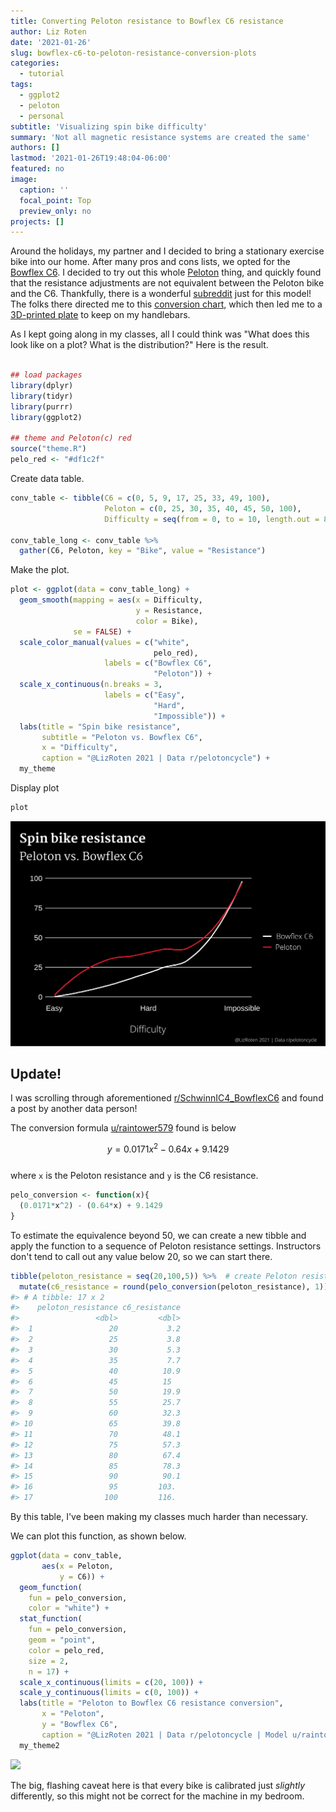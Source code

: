 ```yaml
---
title: Converting Peloton resistance to Bowflex C6 resistance
author: Liz Roten
date: '2021-01-26'
slug: bowflex-c6-to-peloton-resistance-conversion-plots
categories: 
  - tutorial
tags:
  - ggplot2
  - peloton
  - personal
subtitle: 'Visualizing spin bike difficulty'
summary: 'Not all magnetic resistance systems are created the same'
authors: []
lastmod: '2021-01-26T19:48:04-06:00'
featured: no
image:
  caption: ''
  focal_point: Top
  preview_only: no
projects: []
---
```




Around the holidays, my partner and I decided to bring a stationary exercise bike into our home. After many pros and cons lists, we opted for the [Bowflex C6](https://www.bowflex.com/bikes/c6/100894.html). I decided to try out this whole [Peloton](https://www.onepeloton.com/) thing, and quickly found that the resistance adjustments are not equivalent between the Peloton bike and the C6. Thankfully, there is a wonderful [subreddit](https://www.reddit.com/r/SchwinnIC4_BowflexC6/) just for this model! The folks there directed me to this [conversion chart](https://www.reddit.com/r/pelotoncycle/wiki/index/resistancechart), which then led me to a [3D-printed plate](https://www.etsy.com/listing/940670883/schwinn-ic4-exercise-bike-resistance?ref=hp_opfy-3&frs=1&bes=1) to keep on my handlebars. 


As I kept going along in my classes, all I could think was "What does this look like on a plot? What is the distribution?" Here is the result. 


```r

## load packages
library(dplyr)
library(tidyr)
library(purrr)
library(ggplot2)

## theme and Peloton(c) red
source("theme.R")
pelo_red <- "#df1c2f"
```


Create data table.  


```r
conv_table <- tibble(C6 = c(0, 5, 9, 17, 25, 33, 49, 100),
                     Peloton = c(0, 25, 30, 35, 40, 45, 50, 100),
                     Difficulty = seq(from = 0, to = 10, length.out = 8 ))

conv_table_long <- conv_table %>% 
  gather(C6, Peloton, key = "Bike", value = "Resistance")
```

Make the plot.    


```r
plot <- ggplot(data = conv_table_long) +
  geom_smooth(mapping = aes(x = Difficulty,
                            y = Resistance,
                            color = Bike),
              se = FALSE) + 
  scale_color_manual(values = c("white",
                                pelo_red),
                     labels = c("Bowflex C6",
                                "Peloton")) +
  scale_x_continuous(n.breaks = 3,
                     labels = c("Easy",
                                "Hard",
                                "Impossible")) +
  labs(title = "Spin bike resistance",
       subtitle = "Peloton vs. Bowflex C6",
       x = "Difficulty",
       caption = "@LizRoten 2021 | Data r/pelotoncycle") +
  my_theme  
```
Display plot


```r
plot
```


![Final plot](featured.png)



## Update!  

I was scrolling through aforementioned [r/SchwinnIC4_BowflexC6](https://www.reddit.com/r/SchwinnIC4_BowflexC6/) and found a post by another data person!  

The conversion formula [u/raintower579](https://www.reddit.com/user/raintower579/) found is below  

$$ y = 0.0171x^2 - 0.64x + 9.1429 $$   
where `x` is the Peloton resistance and `y` is the C6 resistance.  


```r
pelo_conversion <- function(x){
  (0.0171*x^2) - (0.64*x) + 9.1429
}
```

To estimate the equivalence beyond 50, we can create a new tibble and apply the function to a sequence of Peloton resistance settings. Instructors don't tend to call out any value below 20, so we can start there.  


```r
tibble(peloton_resistance = seq(20,100,5)) %>%  # create Peloton resistance sequence, 20-100 by 5s
  mutate(c6_resistance = round(pelo_conversion(peloton_resistance), 1))
#> # A tibble: 17 x 2
#>    peloton_resistance c6_resistance
#>                 <dbl>         <dbl>
#>  1                 20           3.2
#>  2                 25           3.8
#>  3                 30           5.3
#>  4                 35           7.7
#>  5                 40          10.9
#>  6                 45          15  
#>  7                 50          19.9
#>  8                 55          25.7
#>  9                 60          32.3
#> 10                 65          39.8
#> 11                 70          48.1
#> 12                 75          57.3
#> 13                 80          67.4
#> 14                 85          78.3
#> 15                 90          90.1
#> 16                 95         103. 
#> 17                100         116.
```
By this table, I've been making my classes much harder than necessary.  

We can plot this function, as shown below.  


```r
ggplot(data = conv_table,
       aes(x = Peloton,
           y = C6)) +
  geom_function( 
    fun = pelo_conversion,
    color = "white") +
  stat_function(
    fun = pelo_conversion,
    geom = "point",
    color = pelo_red,
    size = 2, 
    n = 17) +
  scale_x_continuous(limits = c(20, 100)) +
  scale_y_continuous(limits = c(0, 100)) +
  labs(title = "Peloton to Bowflex C6 resistance conversion",
       x = "Peloton",
       y = "Bowflex C6",
       caption = "@LizRoten 2021 | Data r/pelotoncycle | Model u/raintower579") +
  my_theme2
```

<img src="{{< blogdown/postref >}}index.en_files/figure-html/unnamed-chunk-9-1.png" width="672" />

The big, flashing caveat here is that every bike is calibrated just *slightly* differently, so this might not be correct for the machine in my bedroom. 


